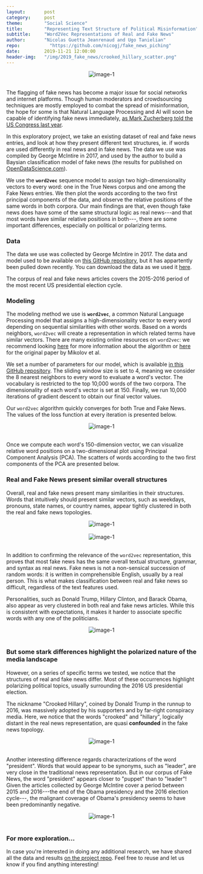 ```yaml
---
layout:       post
category:     post
theme:        "Social Science"
title:        "Representing Text Structure of Political Misinformation"
subtitle:     "Word2Vec Representations of Real and Fake News"
author:       "Nicolas Guetta Jeanrenaud and Ugo Tanielian"
repo: 		    "https://github.com/nicogj/fake_news_piching"
date:         2019-11-21 12:00:00
header-img:   "/img/2019_fake_news/crooked_hillary_scatter.png"
---
```


<center>
<img class="example-image" src="/img/2019_fake_news/crooked_hillary_scatter.png" alt="image-1" />
</center>
<br>

The flagging of fake news has become a major issue for social networks and internet platforms. Though human moderators and crowdsourcing techniques are mostly employed to combat the spread of misinformation, the hope for some is that Natural Language Processing and AI will soon be capable of identifying fake news immediately, <a href="https://www.washingtonpost.com/news/the-switch/wp/2018/04/11/ai-will-solve-facebooks-most-vexing-problems-mark-zuckerberg-says-just-dont-ask-when-or-how/" target="_blank">as Mark Zucherberg told the US Congress last year</a>.

In this exploratory project, we take an existing dataset of real and fake news entries, and look at how they present different text structures, ie. if words are used differently in real news and in fake news. The data we use was compiled by George McIntire in 2017, and used by the author to build a Baysian classification model of fake news (the results for published on <a href="https://opendatascience.com/how-to-build-a-fake-news-classification-model/" target="_blank">OpenDataScience.com</a>).

We use the **`word2vec`** sequence model to assign two high-dimensionality vectors to every word: one in the True News corpus and one among the Fake News entries. We then plot the words according to the two first principal components of the data, and observe the relative positions of the same words in both corpora. Our main findings are that, even though fake news does have some of the same structural logic as real news---and that most words have similar relative positions in both---, there are some important differences, especially on political or polarizing terms.

### Data

The data we use was collected by George McIntire in 2017. The data and model used to be available on <a href="https://github.com/GeorgeMcIntire/fake_real_news_dataset" target="_blank">this GitHub repository</a>, but it has appartently been pulled down recently. You can download the data as we used it <a href="https://www.dropbox.com/s/tonh5b1rn9iz77s/fake_or_real_news.csv?dl=0" target="_blank">here</a>.

The corpus of real and fake news articles covers the 2015-2016 period of the most recent US presidential election cycle.

### Modeling

The modeling method we use is **`word2vec`**, a common Natural Language Processing model that assigns a high-dimensionality vector to every word depending on sequential similarities with other words. Based on a words neighbors, `word2vec` will create a representation in which related terms have similar vectors. There are many existing online resources on `word2vec`: we recommend looking <a href="https://medium.com/wisio/a-gentle-introduction-to-doc2vec-db3e8c0cce5e" target="_blank">here</a> for more information about the algorithm or <a href="https://papers.nips.cc/paper/5021-distributed-representations-of-words-and-phrases-and-their-compositionality.pdf" target="_blank">here</a> for the original paper by Mikolov et al.

We set a number of parameters for our model, which is available <a href="https://github.com/nicogj/fake_news_piching" target="_blank">in this GitHub repository</a>. The sliding window size is set to 4, meaning we consider the 8 nearest neighbors to every word to evaluate a word's vector. The vocabulary is restricted to the top 10,000 words of the two corpora. The dimensionality of each word's vector is set at 150. Finally, we run 10,000 iterations of gradient descent to obtain our final vector values.

Our `word2vec` algorithm quickly converges for both True and Fake News. The values of the loss function at every iteration is presented below.

<center>
<img class="example-image" src="/img/2019_fake_news/loss_functions.png" alt="image-1" />
</center>
<br>

Once we compute each word's 150-dimension vector, we can visualize relative word positions on a two-dimensional plot using Principal Component Analysis (PCA). The scatters of words according to the two first components of the PCA are presented below.

### Real and Fake News present similar overall structures

Overall, real and fake news present many similarities in their structures. Words that intuitively should present similar vectors, such as weekdays, pronouns, state names, or country names, appear tightly clustered in both the real and fake news topologies.

<center>
<img class="example-image" src="/img/2019_fake_news/week_days_scatter.png" alt="image-1" />
</center>
<br>

<center>
<img class="example-image" src="/img/2019_fake_news/pronouns_scatter.png" alt="image-1" />
</center>
<br>

In addition to confirming the relevance of the `word2vec` representation, this proves that most fake news has the same overall textual structure, grammar, and syntax as real news. Fake news is not a non-sensical succession of random words: it is written in comprehensible English, usually by a real person. This is what makes classification between real and fake news so difficult, regardless of the text features used.

Personalities, such as Donald Trump, Hillary Clinton, and Barack Obama, also appear as very clustered in both real and fake news articles. While this is consistent with expectations, it makes it harder to associate specific words with any one of the politicians.

<center>
<img class="example-image" src="/img/2019_fake_news/politician_names_scatter.png" alt="image-1" />
</center>
<br>

### But some stark differences highlight the polarized nature of the media landscape

However, on a series of specific terms we tested, we notice that the structures of real and fake news differ. Most of these occurrences highlight polarizing political topics, usually surrounding the 2016 US presidential election.

The nickname "Crooked Hillary", coined by Donald Trump in the runnup to 2016, was massively adopted by his supporters and by far-right conspiracy media. Here, we notice that the words "crooked" and "hillary", logically distant in the real news representation, are quasi **confounded** in the fake news topology.

<center>
<img class="example-image" src="/img/2019_fake_news/crooked_hillary_scatter.png" alt="image-1" />
</center>
<br>

Another interesting difference regards characterizations of the word "president". Words that would appear to be synonyms, such as "leader", are very close in the traditional news representation. But in our corpus of Fake News, the word "president" appears closer to "puppet" than to "leader"! Given the articles collected by George McIntire cover a period between 2015 and 2016---the end of the Obama presidency and the 2016 election cycle---, the malignant coverage of Obama's presidency seems to have been predominantly negative.

<center>
<img class="example-image" src="/img/2019_fake_news/president_role_scatter.png" alt="image-1" />
</center>
<br>

### For more exploration...

In case you're interested in doing any additional research, we have shared all the data and results <a href="https://github.com/nicogj/fake_news_piching" target="_blank">on the project repo</a>. Feel free to reuse and let us know if you find anything interesting!
